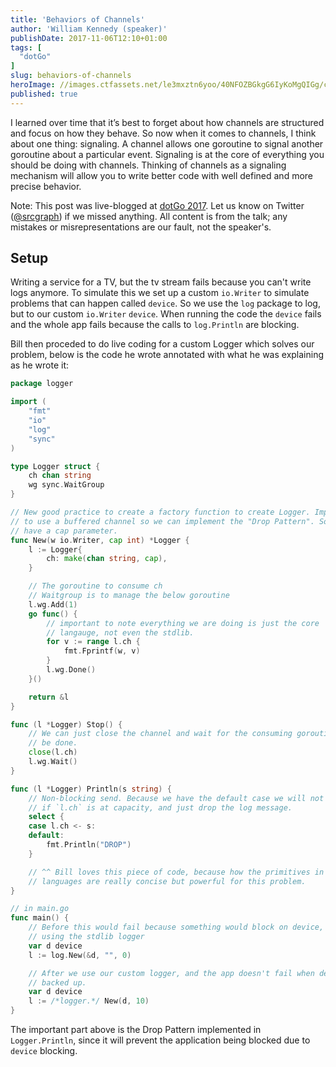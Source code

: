 ```yaml
---
title: 'Behaviors of Channels'
author: 'William Kennedy (speaker)'
publishDate: 2017-11-06T12:10+01:00
tags: [
  "dotGo"
]
slug: behaviors-of-channels
heroImage: //images.ctfassets.net/le3mxztn6yoo/40NFOZBGkgG6IyKoMgQIGg/c1626b318de4be28314cbdc989a01525/logo-dotgo-black-web.png
published: true
---
```


I learned over time that it’s best to forget about how channels are structured and focus on how they behave. So now when it comes to channels, I think about one thing: signaling. A channel allows one goroutine to signal another goroutine about a particular event. Signaling is at the core of everything you should be doing with channels. Thinking of channels as a signaling mechanism will allow you to write better code with well defined and more precise behavior.

Note: This post was live-blogged at [dotGo 2017](https://www.dotgo.eu/). Let us know on Twitter ([@srcgraph](https://twitter.com/srcgraph)) if we missed anything. All content is from the talk; any mistakes or misrepresentations are our fault, not the speaker's.

## Setup

Writing a service for a TV, but the tv stream fails because you can't write logs anymore. To simulate this we set up a custom `io.Writer` to simulate problems that can happen called `device`. So we use the `log` package to log, but to our custom `io.Writer` `device`. When running the code the `device` fails and the whole app fails because the calls to `log.Println` are blocking.

Bill then proceded to do live coding for a custom Logger which solves our problem, below is the code he wrote annotated with what he was explaining as he wrote it:

<div class="src-snippet" data-file-path="test.go" data-commit="ad6f12f5071742201c61ea16f0a5d6e6f1dc17ec"></div>

```go
package logger

import (
	"fmt"
	"io"
	"log"
	"sync"
)

type Logger struct {
	ch chan string
	wg sync.WaitGroup
}

// New good practice to create a factory function to create Logger. Important
// to use a buffered channel so we can implement the "Drop Pattern". So we
// have a cap parameter.
func New(w io.Writer, cap int) *Logger {
	l := Logger{
		ch: make(chan string, cap),
	}

	// The goroutine to consume ch
	// Waitgroup is to manage the below goroutine
	l.wg.Add(1)
	go func() {
		// important to note everything we are doing is just the core
		// langauge, not even the stdlib.
		for v := range l.ch {
			fmt.Fprintf(w, v)
		}
		l.wg.Done()
	}()

	return &l
}

func (l *Logger) Stop() {
	// We can just close the channel and wait for the consuming goroutine to
	// be done.
	close(l.ch)
	l.wg.Wait()
}

func (l *Logger) Println(s string) {
	// Non-blocking send. Because we have the default case we will not block
	// if `l.ch` is at capacity, and just drop the log message.
	select {
	case l.ch <- s:
	default:
		fmt.Println("DROP")
	}

	// ^^ Bill loves this piece of code, because how the primitives in the
	// languages are really concise but powerful for this problem.
}

// in main.go
func main() {
	// Before this would fail because something would block on device, when
	// using the stdlib logger
	var d device
	l := log.New(&d, "", 0)

	// After we use our custom logger, and the app doesn't fail when device is
	// backed up.
	var d device
	l := /*logger.*/ New(d, 10)
}
```

The important part above is the Drop Pattern implemented in `Logger.Println`, since it will prevent the application being blocked due to `device` blocking.
